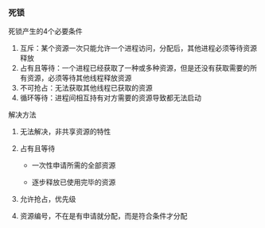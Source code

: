### 死锁

死锁产生的4个必要条件

1. 互斥：某个资源一次只能允许一个进程访问，分配后，其他进程必须等待资源释放
2. 占有且等待：一个进程已经获取了一种或多种资源，但是还没有获取需要的所有资源，必须等待其他线程释放资源
3. 不可抢占：无法获取其他线程已获取的资源
4. 循环等待：进程间相互持有对方需要的资源导致都无法启动



解决方法

1. 无法解决，非共享资源的特性

2. 占有且等待

   * 一次性申请所需的全部资源

   * 逐步释放已使用完毕的资源

3. 允许抢占，优先级

4. 资源编号，不在是有申请就分配，而是符合条件才分配

   

    

    